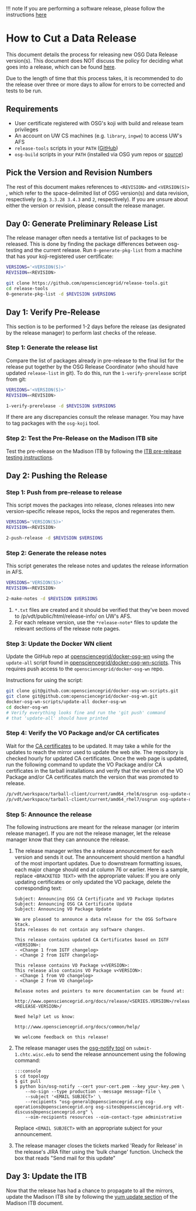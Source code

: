 !!! note
    If you are performing a software release, please follow the instructions [here](/release/cut-sw-release/)

How to Cut a Data Release
=========================

This document details the process for releasing new OSG Data Release version(s). This document does NOT discuss the policy for deciding what goes into a release, which can be found [here](/release/release-policy/).

Due to the length of time that this process takes, it is recommended to do the release over three or more days to allow for errors to be corrected and tests to be run.

Requirements
------------

-   User certificate registered with OSG's koji with build and release team privileges
-   An account on UW CS machines (e.g. `library`, `ingwe`) to access UW's AFS
-   `release-tools` scripts in your `PATH` ([GitHub](https://github.com/opensciencegrid/release-tools))
-   `osg-build` scripts in your `PATH` (installed via OSG yum repos or [source](https://github.com/opensciencegrid/osg-build))

Pick the Version and Revision Numbers
-------------------------------------

The rest of this document makes references to `<REVISION>` and `<VERSION(S)>` , which refer to the space-delimited list of OSG version(s) and data revision, respectively (e.g. `3.3.28 3.4.3` and `2`, respectively). If you are unsure about either the version or revision, please consult the release manager.

Day 0: Generate Preliminary Release List
----------------------------------------

The release manager often needs a tentative list of packages to be released. This is done by finding the package differences between osg-testing and the current release. Run `0-generate-pkg-list` from a machine that has your koji-registered user certificate:

```bash
VERSIONS='<VERSION(S)>'
REVISION=<REVISION>
```
```bash
git clone https://github.com/opensciencegrid/release-tools.git
cd release-tools
0-generate-pkg-list -d $REVISION $VERSIONS
```

Day 1: Verify Pre-Release
-------------------------

This section is to be performed 1-2 days before the release (as designated by the release manager) to perform last checks of the release.

### Step 1: Generate the release list

Compare the list of packages already in pre-release to the final list for the release put together by the OSG Release Coordinator (who should have updated `release-list` in git). To do this, run the `1-verify-prerelease` script from git:

```bash
VERSIONS='<VERSION(S)>'
REVISION=<REVISION>
```
```bash
1-verify-prerelease -d $REVISION $VERSIONS
```

If there are any discrepancies consult the release manager. You may have to tag packages with the `osg-koji` tool.

### Step 2: Test the Pre-Release on the Madison ITB site

Test the pre-release on the Madison ITB by following the [ITB pre-release testing instructions](/release/itb-testing/).

Day 2: Pushing the Release
--------------------------

### Step 1: Push from pre-release to release

This script moves the packages into release, clones releases into new version-specific release repos,
locks the repos and regenerates them.

```bash
VERSIONS='VERSION(S)>'
REVISION=<REVISION>
```
```bash
2-push-release -d $REVISION $VERSIONS
```

### Step 2: Generate the release notes

This script generates the release notes and updates the release information in AFS.

```bash
VERSIONS='VERSION(S)>'
REVISION=<REVISION>
```
```bash
2-make-notes -d $REVISION $VERSIONS
```

1.  `*.txt` files are created and it should be verified that they've been moved to /p/vdt/public/html/release-info/ on UW's AFS.
2.  For each release version, use the `*release-note*` files to update the relevant sections of the release note pages.

### Step 3: Update the Docker WN client

Update the GitHub repo at [opensciencegrid/docker-osg-wn](https://github.com/opensciencegrid/docker-osg-wn) using the `update-all` script found in [opensciencegrid/docker-osg-wn-scripts](https://github.com/opensciencegrid/docker-osg-wn-scripts). This requires push access to the `opensciencegrid/docker-osg-wn` repo.

Instructions for using the script:

```bash
git clone git@github.com:opensciencegrid/docker-osg-wn-scripts.git
git clone git@github.com:opensciencegrid/docker-osg-wn.git
docker-osg-wn-scripts/update-all docker-osg-wn
cd docker-osg-wn
# Verify everything looks fine and run the 'git push' command
# that 'update-all' should have printed
```

### Step 4: Verify the VO Package and/or CA certificates

Wait for the [CA certificates](https://repo.opensciencegrid.org/cadist/) to be updated.
It may take a while for the updates to reach the mirror used to update the web site.
The repository is checked hourly for updated CA certificates.
Once the web page is updated, run the following command to update the VO Package and/or CA certificates in the tarball installations and
verify that the version of the VO Package and/or CA certificates match the version that was promoted to release.

```bash
/p/vdt/workspace/tarball-client/current/amd64_rhel6/osgrun osg-update-data
/p/vdt/workspace/tarball-client/current/amd64_rhel7/osgrun osg-update-data
```

### Step 5: Announce the release

The following instructions are meant for the release manager (or interim release manager). If you are not the release manager, let the release manager know that they can announce the release.

1.  The release manager writes the a release announcement for each version and sends it out.
    The announcement should mention a handful of the most important updates.
    Due to downstream formatting issues, each major change should end at column 76 or earlier.
    Here is a sample, replace `<BRACKETED TEXT>` with the appropriate values:
    If you are only updating certificates or only updated the VO package, delete the corresponding text:

        Subject: Announcing OSG CA Certificate and VO Package Updates
        Subject: Announcing OSG CA Certificate Update
        Subject: Announcing VO Package Update

        We are pleased to announce a data release for the OSG Software Stack.
        Data releases do not contain any software changes.

        This release contains updated CA Certificates based on IGTF <VERSION>:
        - <Change 1 from IGTF changelog>
        - <Change 2 from IGTF changelog>

        This release contains VO Package v<VERSION>:
        This release also contains VO Package v<VERSION>:
        - <Change 1 from VO changelog>
        - <Change 2 from VO changelog>

        Release notes and pointers to more documentation can be found at:

        http://www.opensciencegrid.org/docs/release/<SERIES.VERSION>/release-<RELEASE-VERSION>/

        Need help? Let us know:

        http://www.opensciencegrid.org/docs/common/help/

        We welcome feedback on this release!

2.  The release manager uses the [osg-notify tool](https://opensciencegrid.org/operations/services/sending-announcements/)
    on `submit-1.chtc.wisc.edu` to send the release announcement using the following command:

        :::console
        $ cd topology
        $ git pull
        $ python bin/osg-notify --cert your-cert.pem --key your-key.pem \
            --no-sign --type production --message message-file \
            --subject '<EMAIL SUBJECT>' \
            --recipients "osg-general@opensciencegrid.org osg-operations@opensciencegrid.org osg-sites@opensciencegrid.org vdt-discuss@opensciencegrid.org" \
            --oim-recipients resources --oim-contact-type administrative

    Replace `<EMAIL SUBJECT>` with an appropriate subject for your announcement.

3.  The release manager closes the tickets marked 'Ready for Release' in the release's JIRA filter using the 'bulk change' function. Uncheck the box that reads "Send mail for this update"

Day 3: Update the ITB
---------------------

Now that the release has had a chance to propagate to all the mirrors, update the Madison ITB site by following
the [yum update section](https://docs.google.com/document/d/11Njz9YMWg67f_TMzcrbdD7anZRIsf9-wiXx-inWhO4U/edit#bookmark=id.4d34og8) of the Madison ITB document.

